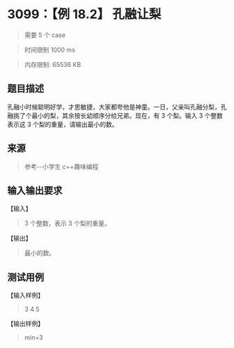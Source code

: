 # 3099：【例 18.2】 孔融让梨

> 需要 5 个 case

> 时间限制 1000 ms

> 内存限制: 65536 KB

## 题目描述

孔融小时候聪明好学，才思敏捷，大家都夸他是神童。一日，父亲叫孔融分梨，孔融挑了个最小的梨，其余按长幼顺序分给兄弟。现在，有 3 个梨。输入 3 个整数表示这 3 个梨的重量，请输出最小的数。

## 来源

> 参考--小学生 c++趣味编程

## 输入输出要求

【输入】

> 3 个整数，表示 3 个梨的重量。

【输出】

> 最小的数。

## 测试用例

【输入样例】

> 3 4 5

【输出样例】

> min=3
